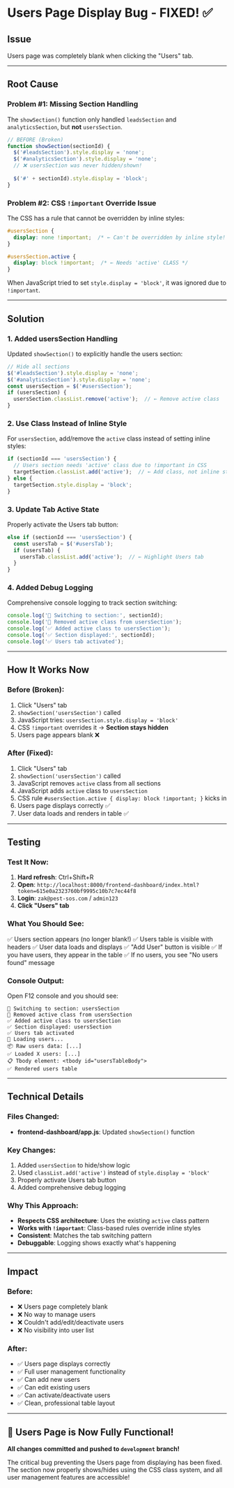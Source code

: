 # Users Page Display Bug - FIXED! ✅

## Issue
Users page was completely blank when clicking the "Users" tab.

---

## Root Cause

### Problem #1: Missing Section Handling
The `showSection()` function only handled `leadsSection` and `analyticsSection`, but **not** `usersSection`.

```javascript
// BEFORE (Broken)
function showSection(sectionId) {
  $('#leadsSection').style.display = 'none';
  $('#analyticsSection').style.display = 'none';
  // ❌ usersSection was never hidden/shown!
  
  $('#' + sectionId).style.display = 'block';
}
```

### Problem #2: CSS `!important` Override Issue
The CSS has a rule that cannot be overridden by inline styles:

```css
#usersSection {
  display: none !important;  /* ← Can't be overridden by inline style! */
}

#usersSection.active {
  display: block !important;  /* ← Needs 'active' CLASS */
}
```

When JavaScript tried to set `style.display = 'block'`, it was ignored due to `!important`.

---

## Solution

### 1. Added usersSection Handling
Updated `showSection()` to explicitly handle the users section:

```javascript
// Hide all sections
$('#leadsSection').style.display = 'none';
$('#analyticsSection').style.display = 'none';
const usersSection = $('#usersSection');
if (usersSection) {
  usersSection.classList.remove('active');  // ← Remove active class
}
```

### 2. Use Class Instead of Inline Style
For `usersSection`, add/remove the `active` class instead of setting inline styles:

```javascript
if (sectionId === 'usersSection') {
  // Users section needs 'active' class due to !important in CSS
  targetSection.classList.add('active');  // ← Add class, not inline style!
} else {
  targetSection.style.display = 'block';
}
```

### 3. Update Tab Active State
Properly activate the Users tab button:

```javascript
else if (sectionId === 'usersSection') {
  const usersTab = $('#usersTab');
  if (usersTab) {
    usersTab.classList.add('active');  // ← Highlight Users tab
  }
}
```

### 4. Added Debug Logging
Comprehensive console logging to track section switching:

```javascript
console.log('🔄 Switching to section:', sectionId);
console.log('🔄 Removed active class from usersSection');
console.log('✅ Added active class to usersSection');
console.log('✅ Section displayed:', sectionId);
console.log('✅ Users tab activated');
```

---

## How It Works Now

### Before (Broken):
1. Click "Users" tab
2. `showSection('usersSection')` called
3. JavaScript tries: `usersSection.style.display = 'block'`
4. CSS `!important` overrides it → **Section stays hidden**
5. Users page appears blank ❌

### After (Fixed):
1. Click "Users" tab
2. `showSection('usersSection')` called
3. JavaScript removes `active` class from all sections
4. JavaScript adds `active` class to `usersSection`
5. CSS rule `#usersSection.active { display: block !important; }` kicks in
6. Users page displays correctly ✅
7. User data loads and renders in table ✅

---

## Testing

### Test It Now:
1. **Hard refresh**: Ctrl+Shift+R
2. **Open**: `http://localhost:8000/frontend-dashboard/index.html?token=615e0a2323760bf9995c10b7c7ec44f8`
3. **Login**: `zak@pest-sos.com` / `admin123`
4. **Click "Users" tab**

### What You Should See:
✅ Users section appears (no longer blank!)
✅ Users table is visible with headers
✅ User data loads and displays
✅ "Add User" button is visible
✅ If you have users, they appear in the table
✅ If no users, you see "No users found" message

### Console Output:
Open F12 console and you should see:
```
🔄 Switching to section: usersSection
🔄 Removed active class from usersSection
✅ Added active class to usersSection
✅ Section displayed: usersSection
✅ Users tab activated
📡 Loading users...
📦 Raw users data: [...]
✅ Loaded X users: [...]
📋 Tbody element: <tbody id="usersTableBody">
✅ Rendered users table
```

---

## Technical Details

### Files Changed:
- **frontend-dashboard/app.js**: Updated `showSection()` function

### Key Changes:
1. Added `usersSection` to hide/show logic
2. Used `classList.add('active')` instead of `style.display = 'block'`
3. Properly activate Users tab button
4. Added comprehensive debug logging

### Why This Approach:
- **Respects CSS architecture**: Uses the existing `active` class pattern
- **Works with `!important`**: Class-based rules override inline styles
- **Consistent**: Matches the tab switching pattern
- **Debuggable**: Logging shows exactly what's happening

---

## Impact

### Before:
- ❌ Users page completely blank
- ❌ No way to manage users
- ❌ Couldn't add/edit/deactivate users
- ❌ No visibility into user list

### After:
- ✅ Users page displays correctly
- ✅ Full user management functionality
- ✅ Can add new users
- ✅ Can edit existing users
- ✅ Can activate/deactivate users
- ✅ Clean, professional table layout

---

## 🎉 Users Page is Now Fully Functional!

**All changes committed and pushed to `development` branch!**

The critical bug preventing the Users page from displaying has been fixed. The section now properly shows/hides using the CSS class system, and all user management features are accessible!

